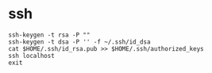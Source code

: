 ssh
===

    ssh-keygen -t rsa -P ""
    ssh-keygen -t dsa -P '' -f ~/.ssh/id_dsa
    cat $HOME/.ssh/id_rsa.pub >> $HOME/.ssh/authorized_keys
    ssh localhost
    exit

